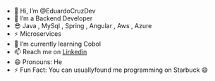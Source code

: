 - 👋 Hi, I’m @EduardoCruzDev
- 👀 I’m a Backend Developer
- 😎 Java , MySql , Spring , Angular , Aws , Azure
- ⚡ Microservices
- 🌱 I’m currently learning Cobol
- 📫 Reach me on [Linkedin](https://www.linkedin.com/in/ingeduardocruz/)
- 😄 Pronouns: He
- ⚡ Fun Fact: You can usuallyfound me programming on Starbuck 😄

<!---
EduardoCruzDev
--->
